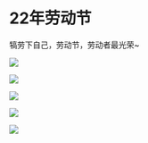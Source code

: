 # 22年劳动节

犒劳下自己，劳动节，劳动者最光荣~

![](https://0.z.wiki/images/20220502/4d23a8bd7be64133a8ee36b673709ad1.png)


![](https://1.z.wiki/images/20220503/936e5f71f29b42e38d0b5bc9a2bec35d.png)

![](https://2.z.wiki/images/20220503/e6eb17b26c01431388f4a58a93618580.png)

![](https://3.z.wiki/images/20220503/8476f77fb47448a8bfe151431ccc044d.png)

![](https://4.z.wiki/images/20220503/31b3eb689d6d4a9a84e7e9e028b264e1.png)
